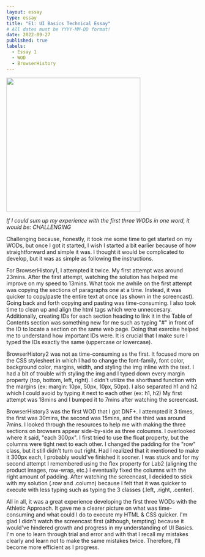 ```yaml
---
layout: essay
type: essay
title: "E1: UI Basics Technical Essay"
# All dates must be YYYY-MM-DD format!
date: 2022-09-27
published: true
labels:
  - Essay 1
  - WOD
  - BrowserHistory
---
```


<img width="350px" class="rounded float-start pe-4" src="https://jerad.blog/wp-content/uploads/2019/11/The-Value-of-Challenging-Yourself.jpg">
<p class="font-monospace">
<i>If I could sum up my experience with the first three WODs in one word, it would be: CHALLENGING</i>
<br>
  
  Challenging because, honestly, it took me some time to get started on my WODs, but once I got it started, I wish I started a bit earlier because of how straightforward and simple it was. I thought it would be complicated to develop, but it was as simple as following the instructions. 
  <p>For BrowserHistory1, I attempted it twice. My first attempt was around 23mins. After the first attempt, watching the solution has helped me improve on my speed to 13mins. What took me awhile on the first attempt was copying the sections of paragraphs one at a time. Instead, it was quicker to copy/paste the entire text at once (as shown in the screencast). Going back and forth copying and pasting was time-consuming. I also took time to clean up and align the html tags which were unneccesary. 
  Additionally, creating IDs for each section heading to link it in the Table of Contents section was something new for me such as typing "#" in front of the ID to locate a section on the same web page. Doing that exercise helped me to understand how important IDs were. It is crucial that I make sure I typed the IDs exactly the same (uppercase or lowercase). 
  </p>
  <p>BrowserHistory2 was not as time-consuming as the first. It focused more on the CSS stylesheet in which I had to change the font-family, font color, background color, margins, width, and styling the img inline with the text. I had a bit of trouble with styling the img and I typed down every margin property (top, bottom, left, right). I didn't utilize the shorthand function with the margins (ex: margin: 10px, 50px, 10px, 50px). I also separated h1 and h2 which I could avoid by typing it next to each other (ex: h1, h2) My first attempt was 18mins and I bumped it to 7mins after watching the screencast. 
  </p>
  <p>BrowserHistory3 was the first WOD that I got DNF+. I attempted it 3 times, the first was 30mins, the second was 15mins, and the third was around 7mins. I looked through the resources to help me with making the three sections on browsers appear side-by-side as three coloumns. I overlooked where it said, "each 300px". I first tried to use the float property, but the columns were tight next to each other. I changed the padding for the "row" class, but it still didn't turn out right. Had I realized that it mentioned to make it 300px each, I probably would've finished it sooner. I was stuck and for my second attempt I remembered using the flex property for Lab2 (aligning the product images, row-wrap, etc.) I eventually fixed the columns with the right amount of padding. After watching the screencast, I decided to stick with my solution (.row and .column) because I felt that it was quicker to execute with less typing such as typing the 3 classes (.left, .right, .center).
  </p>
  <p> All in all, it was a great experience developing the first three WODs with the Athletic Approach. It gave me a clearer picture on what was time-consuming and what could I do to execute my HTML & CSS quicker. I'm glad I didn't watch the screencast first (although, tempting) because it would've hindered growth and progress in my understanding of UI Basics. I'm one to learn through trial and error and with that I recall my mistakes clearly and learn not to make the same mistakes twice. Therefore, I'll become more efficient as I progress. </p>
